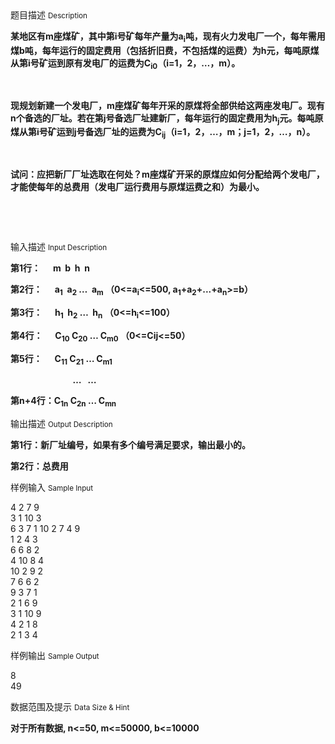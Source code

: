 <div class="panel panel-default">
<div class="area-title">
<span>
题目描述
<small>Description</small>
</span></div>
<div class="panel-body">

<p><strong>某地区有m座煤矿，其中第i号矿每年产量为a<sub>i</sub>吨，现有火力发电厂一个，每年需用煤b吨，每年运行的固定费用（包括折旧费，不包括煤的运费）为h元，每吨原煤从第i号矿运到原有发电厂的运费为C<sub>i0</sub>（i=1，2，…，m）。</strong><strong></strong></p>
<p><strong> </strong></p>
<p><strong>现规划新建一个发电厂，m座煤矿每年开采的原煤将全部供给这两座发电厂。现有n个备选的厂址。若在第j号备选厂址建新厂，每年运行的固定费用为h<sub>j</sub>元。每吨原煤从第i号矿运到j号备选厂址的运费为C<sub>ij</sub>（i=1，2，…，m；j=1，2，…，n）。</strong><strong></strong></p>
<p><strong> </strong></p>
<p><strong>试问：应把新厂厂址选取在何处？m座煤矿开采的原煤应如何分配给两个发电厂，才能使每年的总费用（发电厂运行费用与原煤运费之和）为最小。 </strong><strong></strong></p>
<div><strong><br></strong></div>
<p> </p>

</div>
</div>

<div class="panel panel-default">
<div class="area-title">
<span>
输入描述
<small>Input Description</small>
</span></div>
<div class="panel-body">
<p><strong>第1行：      m  b  h  n</strong></p>
<p><strong>第2行：      a<sub>1</sub>  a<sub>2</sub> …  a<sub>m</sub> </strong><strong>（0&lt;=a<sub>i</sub>&lt;=500, a<sub>1</sub>+a<sub>2</sub>+...+a<sub>n</sub>&gt;=b</strong><strong>）</strong><strong></strong></p>
<p><strong>第3行：      h<sub>1</sub>  h<sub>2</sub> …  h<sub>n</sub> </strong><strong>（0&lt;=h<sub>i</sub>&lt;=100</strong><strong>）</strong><strong></strong></p>
<p><strong>第4行：      C<sub>10</sub> C<sub>20</sub> … C<sub>m0</sub> </strong><strong>（0&lt;=Cij&lt;=50</strong><strong>）</strong></p>
<p><strong>第5行：      C<sub>11</sub> C<sub>21</sub> … C<sub>m1</sub></strong></p>
<p><strong>                              …   …</strong></p>
<p><strong>第</strong><strong>n+4行：C<sub>1n</sub> C<sub>2n</sub> … C<sub>mn</sub></strong></p>

</div>
</div>
<div  class="panel panel-default">
<div class="area-title">
<span>
输出描述
<small>Output Description</small>
</span></div>
<div class="panel-body">

<p><strong>第1行：新厂址编号，如果有多个编号满足要求，输出最小的。</strong></p>
<p><strong>第2行：总费用&nbsp;</strong></p>

</div>
</div>


<div class="panel panel-default">
<div class="area-title">
<span>
样例输入
<small>Sample Input</small>
</span></div>
<div class="panel-body">
<p><span>4 2 7 9 </span><br><span> 3 1 10 3 </span><br><span> 6 3 7 1 10 2 7 4 9 </span><br><span> 1 2 4 3 </span><br><span> 6 6 8 2 </span><br><span> 4 10 8 4 </span><br><span> 10 2 9 2 </span><br><span> 7 6 6 2 </span><br><span> 9 3 7 1 </span><br><span> 2 1 6 9 </span><br><span> 3 1 10 9 </span><br><span> 4 2 1 8 </span><br><span> 2 1 3 4 </span></p>

</div>
</div>

<div class="panel panel-default">
<div class="area-title">
<span>
样例输出
<small>Sample Output</small>
</span></div>
<div class="panel-body">
<p><span>8 </span><br><span> 49 </span></p>

</div>
</div>

<div class="panel panel-default">
<div class="area-title">
<span>
数据范围及提示
<small>Data Size & Hint</small>
</span></div>
<div class="panel-body">
<p><strong><span>对于所有数据, n&lt;=50, m&lt;=50000, b&lt;=10000 </span></strong></p>
</div>
</div>